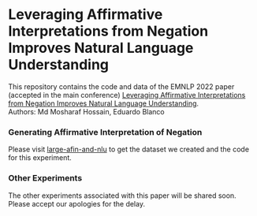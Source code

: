 # Leveraging Affirmative Interpretations from Negation Improves Natural Language Understanding 
This repository contains the code and data of the EMNLP 2022 paper (accepted in the main conference) [Leveraging Affirmative Interpretations from Negation Improves Natural Language Understanding](https://arxiv.org/abs/2210.14486).   
Authors: Md Mosharaf Hossain, Eduardo Blanco  

### Generating Affirmative Interpretation of Negation   
Please visit [large-afin-and-nlu](https://github.com/mosharafhossain/large-afin-and-nlu/tree/main/affirmative-interpretation-generation) to get the dataset we created and the code for this experiment.

### Other Experiments  
The other experiments associated with this paper will be shared soon. Please accept our apologies for the delay.  

